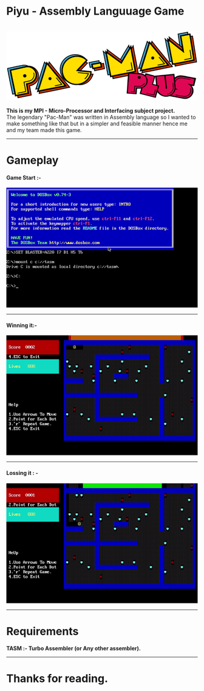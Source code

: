 # Piyu - Assembly Languuage Game
</br>
<img src = "https://github.com/prithvi-sharma/Projects/blob/master/Piyu%20-%20Assembly%20Language%20Game/Images/Piyu.png">
</br></br>
<strong>This is my MPI - Micro-Processor and Interfacing subject project.</strong></br>
The legendary "Pac-Man" was written in Assembly language so I wanted to make something like that but in a simpler and feasible manner hence me and my team made this game.
<hr>

# Gameplay

#### Game Start :-

<img src = "Piyu Start.gif">
<hr>

#### Winning it:- 

<img src = "Piyu Win.gif">
<hr>

#### Lossing it : - 

<img src = "Piyu Lose.gif">
<hr>

# Requirements

<strong>TASM :- Turbo Assembler (or Any other assembler).</strong>
<hr>

# Thanks for reading.
